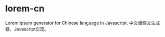lorem-cn
========

Lorem ipsum generator for Chinese language in Javascript.  中文版假文生成器，Javascript实现。
